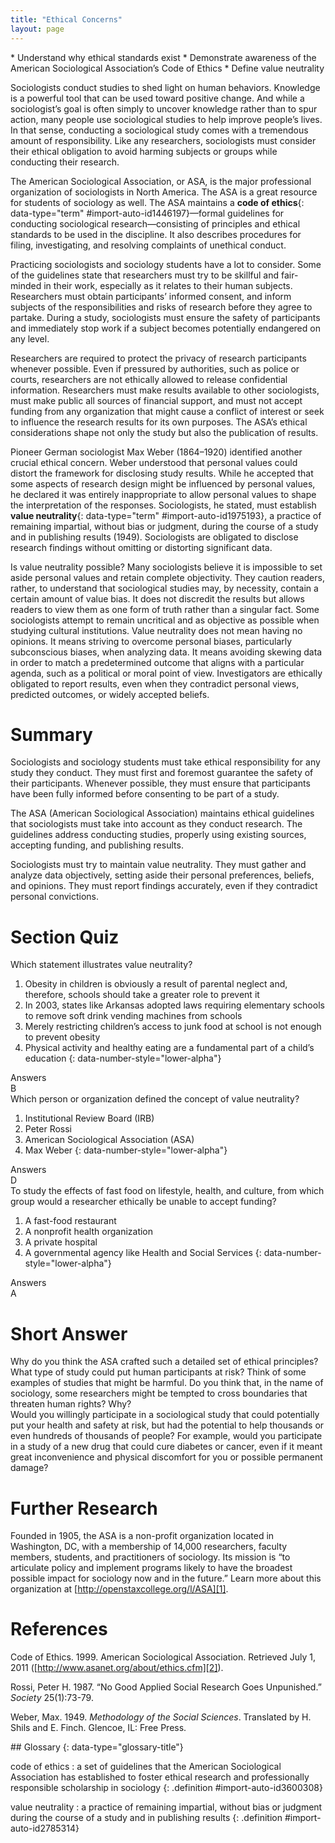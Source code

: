```yaml
---
title: "Ethical Concerns"
layout: page
---
```



<div data-type="abstract" markdown="1">
* Understand why ethical standards exist
* Demonstrate awareness of the American Sociological Association’s Code of Ethics
* Define value neutrality

</div>

Sociologists conduct studies to shed light on human behaviors. Knowledge is a powerful tool that can be used toward positive change. And while a sociologist’s goal is often simply to uncover knowledge rather than to spur action, many people use sociological studies to help improve people’s lives. In that sense, conducting a sociological study comes with a tremendous amount of responsibility. Like any researchers, sociologists must consider their ethical obligation to avoid harming subjects or groups while conducting their research.

The American Sociological Association, or ASA, is the major professional organization of sociologists in North America. The ASA is a great resource for students of sociology as well. The ASA maintains a **code of ethics**{: data-type="term" #import-auto-id1446197}—formal guidelines for conducting sociological research—consisting of principles and ethical standards to be used in the discipline. It also describes procedures for filing, investigating, and resolving complaints of unethical conduct.

Practicing sociologists and sociology students have a lot to consider. Some of the guidelines state that researchers must try to be skillful and fair-minded in their work, especially as it relates to their human subjects. Researchers must obtain participants’ informed consent, and inform subjects of the responsibilities and risks of research before they agree to partake. During a study, sociologists must ensure the safety of participants and immediately stop work if a subject becomes potentially endangered on any level.

Researchers are required to protect the privacy of research participants whenever possible. Even if pressured by authorities, such as police or courts, researchers are not ethically allowed to release confidential information. Researchers must make results available to other sociologists, must make public all sources of financial support, and must not accept funding from any organization that might cause a conflict of interest or seek to influence the research results for its own purposes. The ASA’s ethical considerations shape not only the study but also the publication of results.

Pioneer German sociologist Max Weber (1864–1920) identified another crucial ethical concern. Weber understood that personal values could distort the framework for disclosing study results. While he accepted that some aspects of research design might be influenced by personal values, he declared it was entirely inappropriate to allow personal values to shape the interpretation of the responses. Sociologists, he stated, must establish **value neutrality**{: data-type="term" #import-auto-id1975193}, a practice of remaining impartial, without bias or judgment, during the course of a study and in publishing results (1949). Sociologists are obligated to disclose research findings without omitting or distorting significant data.

Is value neutrality possible? Many sociologists believe it is impossible to set aside personal values and retain complete objectivity. They caution readers, rather, to understand that sociological studies may, by necessity, contain a certain amount of value bias. It does not discredit the results but allows readers to view them as one form of truth rather than a singular fact. Some sociologists attempt to remain uncritical and as objective as possible when studying cultural institutions. Value neutrality does not mean having no opinions. It means striving to overcome personal biases, particularly subconscious biases, when analyzing data. It means avoiding skewing data in order to match a predetermined outcome that aligns with a particular agenda, such as a political or moral point of view. Investigators are ethically obligated to report results, even when they contradict personal views, predicted outcomes, or widely accepted beliefs.

# Summary

Sociologists and sociology students must take ethical responsibility for any study they conduct. They must first and foremost guarantee the safety of their participants. Whenever possible, they must ensure that participants have been fully informed before consenting to be part of a study.

The ASA (American Sociological Association) maintains ethical guidelines that sociologists must take into account as they conduct research. The guidelines address conducting studies, properly using existing sources, accepting funding, and publishing results.

Sociologists must try to maintain value neutrality. They must gather and analyze data objectively, setting aside their personal preferences, beliefs, and opinions. They must report findings accurately, even if they contradict personal convictions.

# Section Quiz

<div data-type="exercise" class="exercise" data-element-type="section-quiz">
<div data-type="problem" class="problem" markdown="1">
Which statement illustrates value neutrality?

1.  Obesity in children is obviously a result of parental neglect and, therefore, schools should take a greater role to prevent it
2.  In 2003, states like Arkansas adopted laws requiring elementary schools to remove soft drink vending machines from schools
3.  Merely restricting children’s access to junk food at school is not enough to prevent obesity
4.  Physical activity and healthy eating are a fundamental part of a child’s education
{: data-number-style="lower-alpha"}

</div>
<div data-type="solution" class="solution" id="eip-id1693743" markdown="1">
<div data-type="title">
Answers
</div>
B

</div>
</div>

<div data-type="exercise" class="exercise" data-element-type="section-quiz">
<div data-type="problem" class="problem" markdown="1">
Which person or organization defined the concept of value neutrality?

1.  Institutional Review Board (IRB)
2.  Peter Rossi
3.  American Sociological Association (ASA)
4.  Max Weber
{: data-number-style="lower-alpha"}

</div>
<div data-type="solution" class="solution" id="eip-id1557968" markdown="1">
<div data-type="title">
Answers
</div>
D

</div>
</div>

<div data-type="exercise" class="exercise" data-element-type="section-quiz">
<div data-type="problem" class="problem" markdown="1">
To study the effects of fast food on lifestyle, health, and culture, from which group would a researcher ethically be unable to accept funding?

1.  A fast-food restaurant
2.  A nonprofit health organization
3.  A private hospital
4.  A governmental agency like Health and Social Services
{: data-number-style="lower-alpha"}

</div>
<div data-type="solution" class="solution" markdown="1">
<div data-type="title">
Answers
</div>
A

</div>
</div>

# Short Answer

<div data-type="exercise" class="exercise" data-element-type="short-answer">
<div data-type="problem" class="problem" markdown="1">
Why do you think the ASA crafted such a detailed set of ethical principles? What type of study could put human participants at risk? Think of some examples of studies that might be harmful. Do you think that, in the name of sociology, some researchers might be tempted to cross boundaries that threaten human rights? Why?

</div>
</div>

<div data-type="exercise" class="exercise" data-element-type="short-answer">
<div data-type="problem" class="problem" markdown="1">
Would you willingly participate in a sociological study that could potentially put your health and safety at risk, but had the potential to help thousands or even hundreds of thousands of people? For example, would you participate in a study of a new drug that could cure diabetes or cancer, even if it meant great inconvenience and physical discomfort for you or possible permanent damage?

</div>
</div>

# Further Research

Founded in 1905, the ASA is a non-profit organization located in Washington, DC, with a membership of 14,000 researchers, faculty members, students, and practitioners of sociology. Its mission is “to articulate policy and implement programs likely to have the broadest possible impact for sociology now and in the future.” Learn more about this organization at [http://openstaxcollege.org/l/ASA][1].

# References

Code of Ethics. 1999. American Sociological Association. Retrieved July 1, 2011 ([http://www.asanet.org/about/ethics.cfm][2]).

Rossi, Peter H. 1987. “No Good Applied Social Research Goes Unpunished.” *Society* 25(1):73-79.

Weber, Max. 1949. *Methodology of the Social Sciences*. Translated by H. Shils and E. Finch. Glencoe, IL: Free Press.

<div data-type="glossary" markdown="1">
## Glossary
{: data-type="glossary-title"}

code of ethics
: a set of guidelines that the American Sociological Association has established to foster ethical research and professionally responsible scholarship in sociology
{: .definition #import-auto-id3600308}

value neutrality
: a practice of remaining impartial, without bias or judgment during the course of a study and in publishing results
{: .definition #import-auto-id2785314}

</div>



[1]: http://openstaxcollege.org/l/ASA
[2]: http://www.asanet.org/about/ethics.cfm
